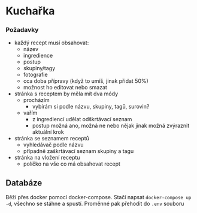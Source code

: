 # Kuchařka

### Požadavky

- každý recept musí obsahovat:
  - název
  - ingredience
  - postup
  - skupiny/tagy
  - fotografie
  - cca doba přípravy (když to umíš, jinak přidat 50%)
  - možnost ho editovat nebo smazat
- stránka s receptem by měla mít dva módy
  - procházím
    - vybírám si podle názvu, skupiny, tagů, surovin?
  - vařím
    - z ingrediencí udělat odškrtávací seznam
    - postup možná ano, možná ne nebo nějak jinak možná zvýraznit aktuální krok
- stránka se seznamem receptů
  - vyhledávač podle názvu
  - případně zaškrtávací seznam skupiny a tagu
- stránka na vložení receptu
  - políčko na vše co má obsahovat recept

## Databáze

Běží přes docker pomocí docker-compose. Stačí napsat `docker-compose up -d`, všechno se stáhne a spustí. Proměnné pak přehodit do `.env` souboru

